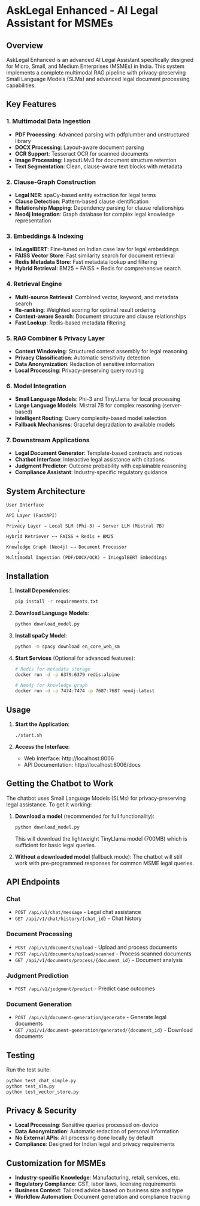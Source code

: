 # AskLegal Enhanced - AI Legal Assistant for MSMEs

## Overview
AskLegal Enhanced is an advanced AI Legal Assistant specifically designed for Micro, Small, and Medium Enterprises (MSMEs) in India. This system implements a complete multimodal RAG pipeline with privacy-preserving Small Language Models (SLMs) and advanced legal document processing capabilities.

## Key Features

### 1. Multimodal Data Ingestion
- **PDF Processing**: Advanced parsing with pdfplumber and unstructured library
- **DOCX Processing**: Layout-aware document parsing
- **OCR Support**: Tesseract OCR for scanned documents
- **Image Processing**: LayoutLMv3 for document structure retention
- **Text Segmentation**: Clean, clause-aware text blocks with metadata

### 2. Clause-Graph Construction
- **Legal NER**: spaCy-based entity extraction for legal terms
- **Clause Detection**: Pattern-based clause identification
- **Relationship Mapping**: Dependency parsing for clause relationships
- **Neo4j Integration**: Graph database for complex legal knowledge representation

### 3. Embeddings & Indexing
- **InLegalBERT**: Fine-tuned on Indian case law for legal embeddings
- **FAISS Vector Store**: Fast similarity search for document retrieval
- **Redis Metadata Store**: Fast metadata lookup and filtering
- **Hybrid Retrieval**: BM25 + FAISS + Redis for comprehensive search

### 4. Retrieval Engine
- **Multi-source Retrieval**: Combined vector, keyword, and metadata search
- **Re-ranking**: Weighted scoring for optimal result ordering
- **Context-aware Search**: Document structure and clause relationships
- **Fast Lookup**: Redis-based metadata filtering

### 5. RAG Combiner & Privacy Layer
- **Context Windowing**: Structured context assembly for legal reasoning
- **Privacy Classification**: Automatic sensitivity detection
- **Data Anonymization**: Redaction of sensitive information
- **Local Processing**: Privacy-preserving query routing

### 6. Model Integration
- **Small Language Models**: Phi-3 and TinyLlama for local processing
- **Large Language Models**: Mistral 7B for complex reasoning (server-based)
- **Intelligent Routing**: Query complexity-based model selection
- **Fallback Mechanisms**: Graceful degradation to available models

### 7. Downstream Applications
- **Legal Document Generator**: Template-based contracts and notices
- **Chatbot Interface**: Interactive legal assistance with citations
- **Judgment Predictor**: Outcome probability with explainable reasoning
- **Compliance Assistant**: Industry-specific regulatory guidance

## System Architecture

```
User Interface
    ↓
API Layer (FastAPI)
    ↓
Privacy Layer → Local SLM (Phi-3) ↔ Server LLM (Mistral 7B)
    ↓
Hybrid Retriever ←→ FAISS + Redis + BM25
    ↓
Knowledge Graph (Neo4j) ←→ Document Processor
    ↓
Multimodal Ingestion (PDF/DOCX/OCR) → InLegalBERT Embeddings
```

## Installation

1. **Install Dependencies**:
   ```bash
   pip install -r requirements.txt
   ```

2. **Download Language Models**:
   ```bash
   python download_model.py
   ```

3. **Install spaCy Model**:
   ```bash
   python -m spacy download en_core_web_sm
   ```

4. **Start Services** (Optional for advanced features):
   ```bash
   # Redis for metadata storage
   docker run -d -p 6379:6379 redis:alpine
   
   # Neo4j for knowledge graph
   docker run -d -p 7474:7474 -p 7687:7687 neo4j:latest
   ```

## Usage

1. **Start the Application**:
   ```bash
   ./start.sh
   ```

2. **Access the Interface**:
   - Web Interface: http://localhost:8006
   - API Documentation: http://localhost:8006/docs

## Getting the Chatbot to Work

The chatbot uses Small Language Models (SLMs) for privacy-preserving legal assistance. To get it working:

1. **Download a model** (recommended for full functionality):
   ```bash
   python download_model.py
   ```
   This will download the lightweight TinyLlama model (700MB) which is sufficient for basic legal queries.

2. **Without a downloaded model** (fallback mode):
   The chatbot will still work with pre-programmed responses for common MSME legal queries.

## API Endpoints

### Chat
- `POST /api/v1/chat/message` - Legal chat assistance
- `GET /api/v1/chat/history/{chat_id}` - Chat history

### Document Processing
- `POST /api/v1/documents/upload` - Upload and process documents
- `POST /api/v1/documents/upload/scanned` - Process scanned documents
- `GET /api/v1/documents/process/{document_id}` - Document analysis

### Judgment Prediction
- `POST /api/v1/judgment/predict` - Predict case outcomes

### Document Generation
- `POST /api/v1/document-generation/generate` - Generate legal documents
- `GET /api/v1/document-generation/generated/{document_id}` - Download documents

## Testing

Run the test suite:
```bash
python test_chat_simple.py
python test_slm.py
python test_vector_store.py
```

## Privacy & Security

- **Local Processing**: Sensitive queries processed on-device
- **Data Anonymization**: Automatic redaction of personal information
- **No External APIs**: All processing done locally by default
- **Compliance**: Designed for Indian legal and privacy requirements

## Customization for MSMEs

- **Industry-specific Knowledge**: Manufacturing, retail, services, etc.
- **Regulatory Compliance**: GST, labor laws, licensing requirements
- **Business Context**: Tailored advice based on business size and type
- **Workflow Automation**: Document generation and compliance tracking